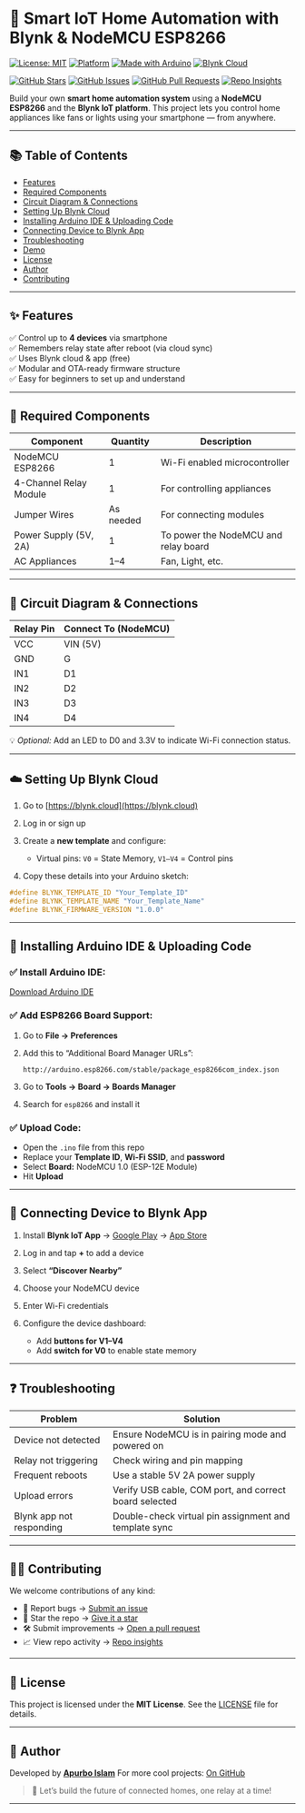 # 🔌 Smart IoT Home Automation with Blynk & NodeMCU ESP8266

[![License: MIT](https://img.shields.io/badge/License-MIT-blue.svg)](LICENSE)
[![Platform](https://img.shields.io/badge/platform-NodeMCU-blue)](#)
[![Made with Arduino](https://img.shields.io/badge/made%20with-Arduino-00979D.svg)](#)
[![Blynk Cloud](https://img.shields.io/badge/cloud-Blynk-green)](https://blynk.cloud)

[![GitHub Stars](https://img.shields.io/github/stars/apurboislam/iot-home-automation?style=social)](https://github.com/apurboislam/iot-home-automation/stargazers)
[![GitHub Issues](https://img.shields.io/github/issues/apurboislam/iot-home-automation)](https://github.com/apurboislam/iot-home-automation/issues)
[![GitHub Pull Requests](https://img.shields.io/github/issues-pr/apurboislam/iot-home-automation)](https://github.com/apurboislam/iot-home-automation/pulls)
[![Repo Insights](https://img.shields.io/badge/GitHub-Insights-orange)](https://github.com/apurboislam/iot-home-automation/pulse)

Build your own **smart home automation system** using a **NodeMCU ESP8266** and the **Blynk IoT platform**. This project lets you control home appliances like fans or lights using your smartphone — from anywhere.

---

## 📚 Table of Contents

* [Features](#features)
* [Required Components](#required-components)
* [Circuit Diagram & Connections](#circuit-diagram--connections)
* [Setting Up Blynk Cloud](#setting-up-blynk-cloud)
* [Installing Arduino IDE & Uploading Code](#installing-arduino-ide--uploading-code)
* [Connecting Device to Blynk App](#connecting-device-to-blynk-app)
* [Troubleshooting](#troubleshooting)
* [Demo](#demo)
* [License](#license)
* [Author](#author)
* [Contributing](#contributing)

---

## ✨ Features

✅ Control up to **4 devices** via smartphone <br>
✅ Remembers relay state after reboot (via cloud sync) <br>
✅ Uses Blynk cloud & app (free) <br>
✅ Modular and OTA-ready firmware structure <br>
✅ Easy for beginners to set up and understand

---

## 🧰 Required Components

| Component              | Quantity  | Description                          |
| ---------------------- | --------- | ------------------------------------ |
| NodeMCU ESP8266        | 1         | Wi-Fi enabled microcontroller        |
| 4-Channel Relay Module | 1         | For controlling appliances           |
| Jumper Wires           | As needed | For connecting modules               |
| Power Supply (5V, 2A)  | 1         | To power the NodeMCU and relay board |
| AC Appliances          | 1–4       | Fan, Light, etc.                     |

---

## 🔌 Circuit Diagram & Connections

| Relay Pin | Connect To (NodeMCU) |
| --------- | -------------------- |
| VCC       | VIN (5V)             |
| GND       | G                    |
| IN1       | D1                   |
| IN2       | D2                   |
| IN3       | D3                   |
| IN4       | D4                   |

💡 *Optional:* Add an LED to D0 and 3.3V to indicate Wi-Fi connection status.

---

## ☁️ Setting Up Blynk Cloud

1. Go to [https://blynk.cloud](https://blynk.cloud)
2. Log in or sign up
3. Create a **new template** and configure:

   * Virtual pins: `V0` = State Memory, `V1–V4` = Control pins
4. Copy these details into your Arduino sketch:

```cpp
#define BLYNK_TEMPLATE_ID "Your_Template_ID"
#define BLYNK_TEMPLATE_NAME "Your_Template_Name"
#define BLYNK_FIRMWARE_VERSION "1.0.0"
```

---

## 🧪 Installing Arduino IDE & Uploading Code

### ✅ Install Arduino IDE:

[Download Arduino IDE](https://www.arduino.cc/en/software)

### ✅ Add ESP8266 Board Support:

1. Go to **File → Preferences**
2. Add this to “Additional Board Manager URLs”:

   ```
   http://arduino.esp8266.com/stable/package_esp8266com_index.json
   ```
3. Go to **Tools → Board → Boards Manager**
4. Search for `esp8266` and install it

### ✅ Upload Code:

* Open the `.ino` file from this repo
* Replace your **Template ID**, **Wi-Fi SSID**, and **password**
* Select **Board:** NodeMCU 1.0 (ESP-12E Module)
* Hit **Upload**

---

## 📲 Connecting Device to Blynk App

1. Install **Blynk IoT App**
   → [Google Play](https://play.google.com/store/apps/details?id=cloud.blynk)
   → [App Store](https://apps.apple.com/app/blynk-iot/id1558044564)

2. Log in and tap **+** to add a device

3. Select **“Discover Nearby”**

4. Choose your NodeMCU device

5. Enter Wi-Fi credentials

6. Configure the device dashboard:

   * Add **buttons for V1–V4**
   * Add **switch for V0** to enable state memory

---

## ❓ Troubleshooting

| Problem                  | Solution                                               |
| ------------------------ | ------------------------------------------------------ |
| Device not detected      | Ensure NodeMCU is in pairing mode and powered on       |
| Relay not triggering     | Check wiring and pin mapping                           |
| Frequent reboots         | Use a stable 5V 2A power supply                        |
| Upload errors            | Verify USB cable, COM port, and correct board selected |
| Blynk app not responding | Double-check virtual pin assignment and template sync  |

---

## 🧑‍💻 Contributing

We welcome contributions of any kind:

* 🐛 Report bugs → [Submit an issue](https://github.com/apurboislam/iot-home-automation/issues)
* 🌟 Star the repo → [Give it a star](https://github.com/apurboislam/iot-home-automation/stargazers)
* 🛠️ Submit improvements → [Open a pull request](https://github.com/apurboislam/iot-home-automation/pulls)
* 📈 View repo activity → [Repo insights](https://github.com/apurboislam/iot-home-automation/pulse)

---

## 📄 License

This project is licensed under the **MIT License**.
See the [LICENSE](LICENSE) file for details.

---

## 👤 Author

Developed by [**Apurbo Islam**](https://github.com/apurboislam)
For more cool projects: [On GitHub](https://github.com/apurboislam)

> 🚀 Let’s build the future of connected homes, one relay at a time!

---
